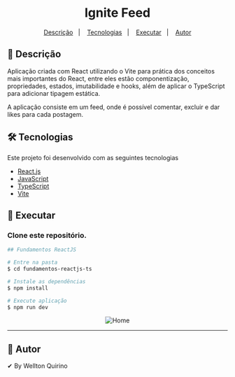 <h1 align="center">
Ignite Feed
</h1>

<p align="center">
  <a href="#page_facing_up-descrição">Descrição</a>&nbsp;&nbsp;&nbsp;|&nbsp;&nbsp;&nbsp;
  <a href="#-tecnologias">Tecnologias</a>&nbsp;&nbsp;&nbsp;|&nbsp;&nbsp;&nbsp;
  <a href="#closed_book-executar">Executar</a>&nbsp;&nbsp;&nbsp;|&nbsp;&nbsp;&nbsp;
  <a href="#man-Autor">Autor</a>
</p>

## :page_facing_up: Descrição

Aplicação criada com React utilizando o Vite para prática dos conceitos mais importantes do React, entre eles estão componentização, propriedades, estados, imutabilidade e hooks, além de aplicar o TypeScript para adicionar tipagem estática.

A aplicação consiste em um feed, onde é possível comentar, excluir e dar likes para cada postagem.

## 🛠 Tecnologias

Este projeto foi desenvolvido com as seguintes tecnologias

- [React.js](https://pt-br.reactjs.org/)
- [JavaScript](https://developer.mozilla.org/pt-BR/docs/Web/JavaScript)
- [TypeScript](https://www.typescriptlang.org/)
- [Vite](https://vitejs.dev/)

## :closed_book: Executar

### Clone este repositório.

```bash
## Fundamentos ReactJS

# Entre na pasta
$ cd fundamentos-reactjs-ts

# Instale as dependências
$ npm install

# Execute aplicação
$ npm run dev

```

<p align="center">
<img alt="Home" src="https://user-images.githubusercontent.com/12499627/173670320-8951ba09-1e1b-4b63-b911-b8bbd574b349.png" />
</p>

---

## :man: Autor

✔ By Wellton Quirino
